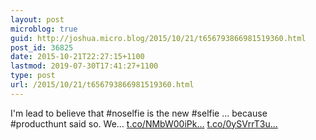 ```yaml
---
layout: post
microblog: true
guid: http://joshua.micro.blog/2015/10/21/t656793866981519360.html
post_id: 36825
date: 2015-10-21T22:27:15+1100
lastmod: 2019-07-30T17:41:27+1100
type: post
url: /2015/10/21/t656793866981519360.html
---
```

I'm lead to believe that #noselfie is the new #selfie ... because #producthunt said so. We… [t.co/NMbW00iPk...](https://t.co/NMbW00iPk7) [t.co/0ySVrrT3u...](https://t.co/0ySVrrT3u4)
